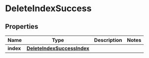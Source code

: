 
# DeleteIndexSuccess

## Properties
Name | Type | Description | Notes
------------ | ------------- | ------------- | -------------
**index** | [**DeleteIndexSuccessIndex**](DeleteIndexSuccessIndex.md) |  | 



